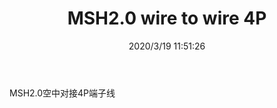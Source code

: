 ﻿---
layout: post 
title: MSH2.0 wire to wire 4P
tags: 
categories: wire-harness
overview: 
series: 
part_number: 
thumb_img: static/202003/251-thumb-20200319195218.jpg
small_img: static/202003/251-20200319195218.jpg
date: 2020/3/19 11:51:26
---


MSH2.0空中对接4P端子线
